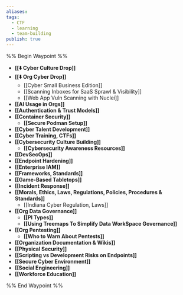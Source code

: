 ```yaml
---
aliases:
tags: 
  - CTF
  - learning
  - team-building
publish: true
---
```

%% Begin Waypoint %%
- **[[⬇️ Cyber Culture Drop]]**
- **[[⬇️ Org Cyber Drop]]**
	- [[Cyber Small Business Edition]]
	- [[Scanning Inboxes for SaaS Sprawl & Visibility]]
	- [[Web App Vuln Scanning with Nuclei]]
- **[[AI Usage in Orgs]]**
- **[[Authentication & Trust Models]]**
- **[[Container Security]]**
	- **[[Secure Podman Setup]]**
- **[[Cyber Talent Development]]**
- **[[Cyber Training, CTFs]]**
- **[[Cybersecurity Culture Building]]**
	- **[[Cybersecurity Awareness Resources]]**
- **[[DevSecOps]]**
- **[[Endpoint Hardening]]**
- **[[Enterprise IAM]]**
- **[[Frameworks, Standards]]**
- **[[Game-Based Tabletops]]**
- **[[Incident Response]]**
- **[[Morals, Ethics, Laws, Regulations, Policies, Procedures & Standards]]**
	- [[Indiana Cyber Regulation, Laws]]
- **[[Org Data Governance]]**
	- **[[PI Types]]**
	- **[[Using Treemaps To Simplify Data WorkSpace Governance]]**
- **[[Org Pentesting]]**
	- **[[Who to Warn About Pentests]]**
- **[[Organization Documentation & Wikis]]**
- **[[Physical Security]]**
- **[[Scripting vs Development Risks on Endpoints]]**
- **[[Secure Cyber Environment]]**
- **[[Social Engineering]]**
- **[[Workforce Education]]**

%% End Waypoint %%